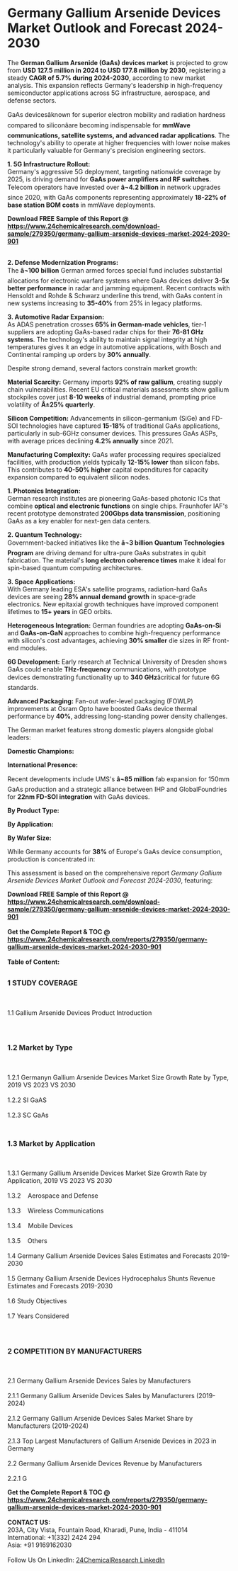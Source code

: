 <h1>Germany Gallium Arsenide Devices Market Outlook and Forecast 2024-2030</h1><p>The <strong>German Gallium Arsenide (GaAs) devices market</strong> is projected to grow from <strong>USD 127.5 million in 2024 to USD 177.8 million by 2030</strong>, registering a steady <strong>CAGR of 5.7% during 2024-2030</strong>, according to new market analysis. This expansion reflects Germany's leadership in high-frequency semiconductor applications across 5G infrastructure, aerospace, and defense sectors.</p><p>GaAs devicesâknown for superior electron mobility and radiation hardness compared to siliconâare becoming indispensable for <strong>mmWave communications, satellite systems, and advanced radar applications</strong>. The technology's ability to operate at higher frequencies with lower noise makes it particularly valuable for Germany's precision engineering sectors.</p><p><strong>1. 5G Infrastructure Rollout:</strong><br>
Germany's aggressive 5G deployment, targeting nationwide coverage by 2025, is driving demand for <strong>GaAs power amplifiers and RF switches</strong>. Telecom operators have invested over <strong>â¬4.2 billion</strong> in network upgrades since 2020, with GaAs components representing approximately <strong>18-22% of base station BOM costs</strong> in mmWave deployments.</p><div><b>Download FREE Sample of this Report @ 
            <a href="https://www.24chemicalresearch.com/download-sample/279350/germany-gallium-arsenide-devices-market-2024-2030-901">
            https://www.24chemicalresearch.com/download-sample/279350/germany-gallium-arsenide-devices-market-2024-2030-901</a></b></div><br><p><strong>2. Defense Modernization Programs:</strong><br>
The <strong>â¬100 billion</strong> German armed forces special fund includes substantial allocations for electronic warfare systems where GaAs devices deliver <strong>3-5x better performance</strong> in radar and jamming equipment. Recent contracts with Hensoldt and Rohde &amp; Schwarz underline this trend, with GaAs content in new systems increasing to <strong>35-40%</strong> from 25% in legacy platforms.</p><p><strong>3. Automotive Radar Expansion:</strong><br>
As ADAS penetration crosses <strong>65% in German-made vehicles</strong>, tier-1 suppliers are adopting GaAs-based radar chips for their <strong>76-81 GHz systems</strong>. The technology's ability to maintain signal integrity at high temperatures gives it an edge in automotive applications, with Bosch and Continental ramping up orders by <strong>30% annually</strong>.</p><p>Despite strong demand, several factors constrain market growth:</p><p><strong>Material Scarcity:</strong> Germany imports <strong>92% of raw gallium</strong>, creating supply chain vulnerabilities. Recent EU critical materials assessments show gallium stockpiles cover just <strong>8-10 weeks</strong> of industrial demand, prompting price volatility of <strong>Â±25% quarterly</strong>.</p><p><strong>Silicon Competition:</strong> Advancements in silicon-germanium (SiGe) and FD-SOI technologies have captured <strong>15-18%</strong> of traditional GaAs applications, particularly in sub-6GHz consumer devices. This pressures GaAs ASPs, with average prices declining <strong>4.2% annually</strong> since 2021.</p><p><strong>Manufacturing Complexity:</strong> GaAs wafer processing requires specialized facilities, with production yields typically <strong>12-15% lower</strong> than silicon fabs. This contributes to <strong>40-50% higher</strong> capital expenditures for capacity expansion compared to equivalent silicon nodes.</p><p><strong>1. Photonics Integration:</strong><br>
German research institutes are pioneering GaAs-based photonic ICs that combine <strong>optical and electronic functions</strong> on single chips. Fraunhofer IAF's recent prototype demonstrated <strong>200Gbps data transmission</strong>, positioning GaAs as a key enabler for next-gen data centers.</p><p><strong>2. Quantum Technology:</strong><br>
Government-backed initiatives like the <strong>â¬3 billion Quantum Technologies Program</strong> are driving demand for ultra-pure GaAs substrates in qubit fabrication. The material's <strong>long electron coherence times</strong> make it ideal for spin-based quantum computing architectures.</p><p><strong>3. Space Applications:</strong><br>
With Germany leading ESA's satellite programs, radiation-hard GaAs devices are seeing <strong>28% annual demand growth</strong> in space-grade electronics. New epitaxial growth techniques have improved component lifetimes to <strong>15+ years</strong> in GEO orbits.</p><p><strong>Heterogeneous Integration:</strong> German foundries are adopting <strong>GaAs-on-Si</strong> and <strong>GaAs-on-GaN</strong> approaches to combine high-frequency performance with silicon's cost advantages, achieving <strong>30% smaller</strong> die sizes in RF front-end modules.</p><p><strong>6G Development:</strong> Early research at Technical University of Dresden shows GaAs could enable <strong>THz-frequency</strong> communications, with prototype devices demonstrating functionality up to <strong>340 GHz</strong>âcritical for future 6G standards.</p><p><strong>Advanced Packaging:</strong> Fan-out wafer-level packaging (FOWLP) improvements at Osram Opto have boosted GaAs device thermal performance by <strong>40%</strong>, addressing long-standing power density challenges.</p><p>The German market features strong domestic players alongside global leaders:</p><p><strong>Domestic Champions:</strong><br>
</p><p><strong>International Presence:</strong><br>
</p><p>Recent developments include UMS's <strong>â¬85 million</strong> fab expansion for 150mm GaAs production and a strategic alliance between IHP and GlobalFoundries for <strong>22nm FD-SOI integration</strong> with GaAs devices.</p><p><strong>By Product Type:</strong></p><p><strong>By Application:</strong></p><p><strong>By Wafer Size:</strong></p><p>While Germany accounts for <strong>38%</strong> of Europe's GaAs device consumption, production is concentrated in:</p><p>This assessment is based on the comprehensive report <em>Germany Gallium Arsenide Devices Market Outlook and Forecast 2024-2030</em>, featuring:</p><div><b>Download FREE Sample of this Report @ 
            <a href="https://www.24chemicalresearch.com/download-sample/279350/germany-gallium-arsenide-devices-market-2024-2030-901">
            https://www.24chemicalresearch.com/download-sample/279350/germany-gallium-arsenide-devices-market-2024-2030-901</a></b></div><br><div><b>Get the Complete Report & TOC @ 
            <a href="https://www.24chemicalresearch.com/reports/279350/germany-gallium-arsenide-devices-market-2024-2030-901">
            https://www.24chemicalresearch.com/reports/279350/germany-gallium-arsenide-devices-market-2024-2030-901</a></b></div><br>
            <b>Table of Content:</b><p><h2><span style="font-size:16px"><strong>1 STUDY COVERAGE</strong></span></h2><br />
<p>1.1 Gallium Arsenide Devices Product Introduction</p><br />
<h2><span style="font-size:16px"><strong>1.2 Market by Type</strong></span></h2><br />
<p>1.2.1 Germanyn Gallium Arsenide Devices Market Size Growth Rate by Type, 2019 VS 2023 VS 2030<br /><br />
1.2.2 SI GaAS&nbsp;&nbsp; &nbsp;<br /><br />
1.2.3 SC GaAs<br /><br />
<h2><span style="font-size:16px"><strong>1.3 Market by Application</strong></span></h2><br />
<p>1.3.1 Germany Gallium Arsenide Devices Market Size Growth Rate by Application, 2019 VS 2023 VS 2030<br /><br />
1.3.2&nbsp;&nbsp; &nbsp;Aerospace and Defense<br /><br />
1.3.3&nbsp;&nbsp; &nbsp;Wireless Communications<br /><br />
1.3.4&nbsp;&nbsp; &nbsp;Mobile Devices<br /><br />
1.3.5&nbsp;&nbsp; &nbsp;Others<br /><br />
1.4 Germany Gallium Arsenide Devices Sales Estimates and Forecasts 2019-2030<br /><br />
1.5 Germany Gallium Arsenide Devices Hydrocephalus Shunts Revenue Estimates and Forecasts 2019-2030<br /><br />
1.6 Study Objectives<br /><br />
1.7 Years Considered</p><br />
<h2><span style="font-size:16px"><strong>2 COMPETITION BY MANUFACTURERS</strong></span></h2><br />
<p>2.1 Germany Gallium Arsenide Devices Sales by Manufacturers<br /><br />
2.1.1 Germany Gallium Arsenide Devices Sales by Manufacturers (2019-2024)<br /><br />
2.1.2 Germany Gallium Arsenide Devices Sales Market Share by Manufacturers (2019-2024)<br /><br />
2.1.3 Top Largest Manufacturers of Gallium Arsenide Devices in 2023 in Germany<br /><br />
2.2 Germany Gallium Arsenide Devices Revenue by Manufacturers<br /><br />
2.2.1 G</p><div><b>Get the Complete Report & TOC @ 
            <a href="https://www.24chemicalresearch.com/reports/279350/germany-gallium-arsenide-devices-market-2024-2030-901">
            https://www.24chemicalresearch.com/reports/279350/germany-gallium-arsenide-devices-market-2024-2030-901</a></b></div><br><b>CONTACT US:</b><br>
            203A, City Vista, Fountain Road, Kharadi, Pune, India - 411014<br>
            International: +1(332) 2424 294<br>
            Asia: +91 9169162030 <br><br>
            Follow Us On LinkedIn: <a href="https://www.linkedin.com/company/24chemicalresearch/">24ChemicalResearch LinkedIn</a>